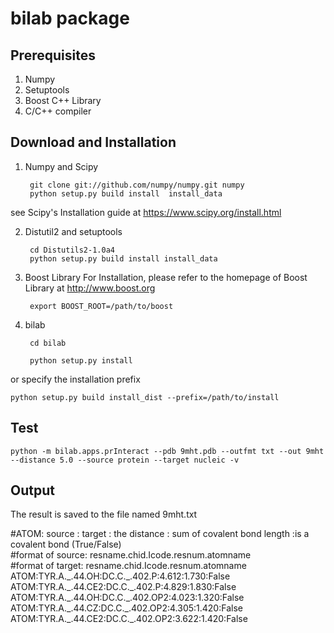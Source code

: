 bilab package
=============

Prerequisites
-------------

1. Numpy
2. Setuptools
3. Boost C++ Library
4. C/C++ compiler

Download and Installation
-------------------------
1. Numpy and Scipy

		git clone git://github.com/numpy/numpy.git numpy  
		python setup.py build install  install_data  

see Scipy's Installation guide at https://www.scipy.org/install.html

2. Distutil2 and setuptools

		cd Distutils2-1.0a4
		python setup.py build install install_data

3. Boost Library
   For Installation, please refer to the homepage of Boost Library at http://www.boost.org  

		export BOOST_ROOT=/path/to/boost
   
4. bilab  

		cd bilab  
 
		python setup.py install  

or  specify the installation prefix  

	python setup.py build install_dist --prefix=/path/to/install

Test
-----

    python -m bilab.apps.prInteract --pdb 9mht.pdb --outfmt txt --out 9mht --distance 5.0 --source protein --target nucleic -v  

Output
--------------
The result is saved to the file named 9mht.txt    

\#ATOM: source : target : the distance : sum of covalent bond length :is a covalent bond (True/False)  
\#format of source: resname.chid.Icode.resnum.atomname  
\#format of target: resname.chid.Icode.resnum.atomname  
ATOM:TYR.A.\_.44.OH:DC.C.\_.402.P:4.612:1.730:False    
ATOM:TYR.A.\_.44.CE2:DC.C.\_.402.P:4.829:1.830:False    
ATOM:TYR.A.\_.44.OH:DC.C.\_.402.OP2:4.023:1.320:False    
ATOM:TYR.A.\_.44.CZ:DC.C.\_.402.OP2:4.305:1.420:False    
ATOM:TYR.A.\_.44.CE2:DC.C.\_.402.OP2:3.622:1.420:False    
